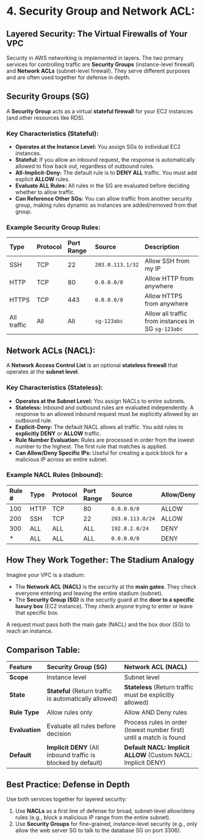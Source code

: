# 4. Security Group and Network ACL:

## Layered Security: The Virtual Firewalls of Your VPC

Security in AWS networking is implemented in layers. The two primary services for controlling traffic are **Security Groups** (instance-level firewall) and **Network ACLs** (subnet-level firewall). They serve different purposes and are often used together for defense in depth.

## Security Groups (SG)

A **Security Group** acts as a virtual **stateful firewall** for your EC2 instances (and other resources like RDS).

### Key Characteristics (Stateful):
- **Operates at the Instance Level:** You assign SGs to individual EC2 instances.
- **Stateful:** If you allow an inbound request, the response is automatically allowed to flow back out, regardless of outbound rules.
- **All-Implicit-Deny:** The default rule is to **DENY ALL** traffic. You must add explicit **ALLOW** rules.
- **Evaluate ALL Rules:** All rules in the SG are evaluated before deciding whether to allow traffic.
- **Can Reference Other SGs:** You can allow traffic from another security group, making rules dynamic as instances are added/removed from that group.

### Example Security Group Rules:
| Type  | Protocol | Port Range | Source     | Description |
| :---- | :------- | :--------- | :--------- | :---------- |
| SSH   | TCP      | 22         | `203.0.113.1/32` | Allow SSH from my IP |
| HTTP  | TCP      | 80         | `0.0.0.0/0`      | Allow HTTP from anywhere |
| HTTPS | TCP      | 443        | `0.0.0.0/0`      | Allow HTTPS from anywhere |
| All traffic | All | All | `sg-123abc` | Allow all traffic from instances in SG `sg-123abc` |

## Network ACLs (NACL):

A **Network Access Control List** is an optional **stateless firewall** that operates at the **subnet level**.

### Key Characteristics (Stateless):
- **Operates at the Subnet Level:** You assign NACLs to entire subnets.
- **Stateless:** Inbound and outbound rules are evaluated independently. A response to an allowed inbound request must be explicitly allowed by an outbound rule.
- **Explicit-Deny:** The default NACL allows all traffic. You add rules to **explicitly DENY** or **ALLOW** traffic.
- **Rule Number Evaluation:** Rules are processed in order from the lowest number to the highest. The first rule that matches is applied.
- **Can Allow/Deny Specific IPs:** Useful for creating a quick block for a malicious IP across an entire subnet.

### Example NACL Rules (Inbound):
| Rule # | Type  | Protocol | Port Range | Source     | Allow/Deny |
| :----- | :---- | :------- | :--------- | :--------- | :--------- |
| 100    | HTTP  | TCP      | 80         | `0.0.0.0/0` | ALLOW      |
| 200    | SSH   | TCP      | 22         | `203.0.113.0/24` | ALLOW   |
| 300    | ALL   | ALL      | ALL        | `192.0.2.0/24`   | DENY     |
| *      | ALL   | ALL      | ALL        | `0.0.0.0/0`      | DENY     | *<-- Default Catch-All Rule* |

## How They Work Together: The Stadium Analogy

Imagine your VPC is a stadium:
- The **Network ACL (NACL)** is the security at the **main gates**. They check everyone entering and leaving the entire stadium (subnet).
- The **Security Group (SG)** is the security guard at the **door to a specific luxury box** (EC2 instance). They check anyone trying to enter or leave that specific box.

A request must pass both the main gate (NACL) and the box door (SG) to reach an instance.

## Comparison Table:

| Feature | Security Group (SG) | Network ACL (NACL) |
| :--- | :--- | :--- |
| **Scope** | Instance level | Subnet level |
| **State** | **Stateful** (Return traffic is automatically allowed) | **Stateless** (Return traffic must be explicitly allowed) |
| **Rule Type** | Allow rules only | Allow AND Deny rules |
| **Evaluation** | Evaluate all rules before decision | Process rules in order (lowest number first) until a match is found |
| **Default** | **Implicit DENY** (All inbound traffic is blocked by default) | **Default NACL: Implicit ALLOW** (Custom NACL: Implicit DENY) |

## Best Practice: Defense in Depth

Use both services together for layered security:
1.  Use **NACLs** as a first line of defense for broad, subnet-level allow/deny rules (e.g., block a malicious IP range from the entire subnet).
2.  Use **Security Groups** for fine-grained, instance-level security (e.g., only allow the web server SG to talk to the database SG on port 3306).
